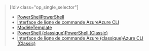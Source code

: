 > [!div class="op_single_selector"]
> * [<span data-ttu-id="fc6fc-101">PowerShell</span><span class="sxs-lookup"><span data-stu-id="fc6fc-101">PowerShell</span></span>](../articles/virtual-network/virtual-network-deploy-multinic-arm-ps.md)
> * [<span data-ttu-id="fc6fc-102">Interface de ligne de commande Azure</span><span class="sxs-lookup"><span data-stu-id="fc6fc-102">Azure CLI</span></span>](../articles/virtual-network/virtual-network-deploy-multinic-arm-cli.md)
> * [<span data-ttu-id="fc6fc-103">Modèle</span><span class="sxs-lookup"><span data-stu-id="fc6fc-103">Template</span></span>](../articles/virtual-network/virtual-network-deploy-multinic-arm-template.md)
> * [<span data-ttu-id="fc6fc-104">PowerShell (classique)</span><span class="sxs-lookup"><span data-stu-id="fc6fc-104">PowerShell (Classic)</span></span>](../articles/virtual-network/virtual-network-deploy-multinic-classic-ps.md)
> * [<span data-ttu-id="fc6fc-105">Interface de ligne de commande Azure (classique)</span><span class="sxs-lookup"><span data-stu-id="fc6fc-105">Azure CLI (Classic)</span></span>](../articles/virtual-network/virtual-network-deploy-multinic-classic-cli.md)
